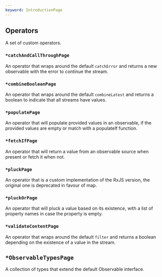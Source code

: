 ```yaml
---
keyword: IntroductionPage
---
```



## Operators

A set of custom operators.

### `*catchAndCallThroughPage`
An operator that wraps around the default `catchError` and returns a new observable with the error to continue the stream.

### `*combineBooleanPage`
An operator that wraps around the default `combineLatest` and returns a boolean to indicate that all streams have values.

### `*populatePage`
An operator that will populate provided values in an observable, if the provided values are empty or match with a populateIf function.

### `*fetchIfPage`
An operator that will return a value from an observable source when present or fetch it when not.

### `*pluckPage`
An operator that is a custom implementation of the RxJS version, the original one is deprecated in favour of map.

### `*pluckOrPage`
An operator that will pluck a value based on its existence, with a list of property names in case the property is empty.

### `*validateContentPage`
An operator that wraps around the default `filter` and returns a boolean depending on the existence of a value in the stream.

## `*ObservableTypesPage`

A collection of types that extend the default Observable interface.
